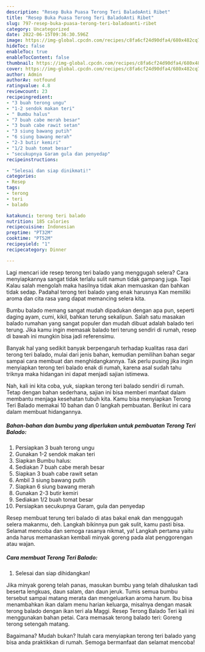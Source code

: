 ```yaml
---
description: "Resep Buka Puasa Terong Teri BaladoAnti Ribet"
title: "Resep Buka Puasa Terong Teri BaladoAnti Ribet"
slug: 797-resep-buka-puasa-terong-teri-baladoanti-ribet
category: Uncategorized
date: 2022-06-15T09:36:30.596Z
image: https://img-global.cpcdn.com/recipes/c8fa6cf24d90dfa4/680x482cq70/terong-teri-balado-foto-resep-utama.jpg
hideToc: false
enableToc: true
enableTocContent: false
thumbnail: https://img-global.cpcdn.com/recipes/c8fa6cf24d90dfa4/680x482cq70/terong-teri-balado-foto-resep-utama.jpg
cover: https://img-global.cpcdn.com/recipes/c8fa6cf24d90dfa4/680x482cq70/terong-teri-balado-foto-resep-utama.jpg
author: Admin
authorAv: notfound
ratingvalue: 4.8
reviewcount: 23
recipeingredient:
- "3 buah terong ungu"
- "1-2 sendok makan teri"
- " Bumbu halus"
- "7 buah cabe merah besar"
- "3 buah cabe rawit setan"
- "3 siung bawang putih"
- "6 siung bawang merah"
- "2-3 butir kemiri"
- "1/2 buah tomat besar"
- "secukupnya Garam gula dan penyedap"
recipeinstructions:

- "Selesai dan siap dinikmati!"
categories:
- Resep
tags:
- terong
- teri
- balado

katakunci: terong teri balado 
nutrition: 185 calories
recipecuisine: Indonesian
preptime: "PT32M"
cooktime: "PT52M"
recipeyield: "1"
recipecategory: Dinner

---
```



Lagi mencari ide resep terong teri balado yang menggugah selera? Cara menyiapkannya sangat tidak terlalu sulit namun tidak gampang juga. Tapi Kalau salah mengolah maka hasilnya tidak akan memuaskan dan bahkan tidak sedap. Padahal terong teri balado yang enak harusnya Kan memiliki aroma dan cita rasa yang dapat memancing selera kita.


Bumbu balado memang sangat mudah dipadukan dengan apa pun, seperti daging ayam, cumi, kikil, bahkan terung sekalipun. Salah satu masakan balado rumahan yang sangat populer dan mudah dibuat adalah balado teri terung. Jika kamu ingin memasak balado teri terung sendiri di rumah, resep di bawah ini mungkin bisa jadi referensimu.

Banyak hal yang sedikit banyak berpengaruh terhadap kualitas rasa dari terong teri balado, mulai dari jenis bahan, kemudian pemilihan bahan segar sampai cara membuat dan menghidangkannya. Tak perlu pusing jika ingin menyiapkan terong teri balado enak di rumah, karena asal sudah tahu triknya maka hidangan ini dapat menjadi sajian istimewa.


Nah, kali ini kita coba, yuk, siapkan terong teri balado sendiri di rumah. Tetap dengan bahan sederhana, sajian ini bisa memberi manfaat dalam membantu menjaga kesehatan tubuh kita. Kamu bisa menyiapkan Terong Teri Balado memakai 10 bahan dan 0 langkah pembuatan. Berikut ini cara dalam membuat hidangannya.

<!--inarticleads1-->

##### Bahan-bahan dan bumbu yang diperlukan untuk pembuatan Terong Teri Balado:

1. Persiapkan 3 buah terong ungu
1. Gunakan 1-2 sendok makan teri
1. Siapkan  Bumbu halus:
1. Sediakan 7 buah cabe merah besar
1. Siapkan 3 buah cabe rawit setan
1. Ambil 3 siung bawang putih
1. Siapkan 6 siung bawang merah
1. Gunakan 2-3 butir kemiri
1. Sediakan 1/2 buah tomat besar
1. Persiapkan secukupnya Garam, gula dan penyedap


Resep membuat terung teri balado di atas bakal enak dan menggugah selera makanmu, deh. Langkah bikinnya pun gak sulit, kamu pasti bisa. Selamat mencoba dan semoga rasanya nikmat, ya! Langkah pertama yaitu anda harus memanaskan kembali minyak goreng pada alat penggorengan atau wajan. 

<!--inarticleads2-->

##### Cara membuat Terong Teri Balado:


1. Selesai dan siap dihidangkan!

Jika minyak goreng telah panas, masukan bumbu yang telah dihaluskan tadi beserta lengkuas, daun salam, dan daun jeruk. Tumis semua bumbu tersebut sampai matang merata dan mengeluarkan aroma harum. Ibu bisa menambahkan ikan dalam menu harian keluarga, misalnya dengan masak terong balado dengan ikan teri ala Maggi. Resep Terong Balado Teri kali ini menggunakan bahan petai. Cara memasak terong balado teri: Goreng terong setengah matang. 

Bagaimana? Mudah bukan? Itulah cara menyiapkan terong teri balado yang bisa anda praktikkan di rumah. Semoga bermanfaat dan selamat mencoba!
